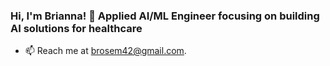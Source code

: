 ### Hi, I'm Brianna! 👋 Applied AI/ML Engineer focusing on building AI solutions for healthcare
- 📫 Reach me at brosem42@gmail.com.
